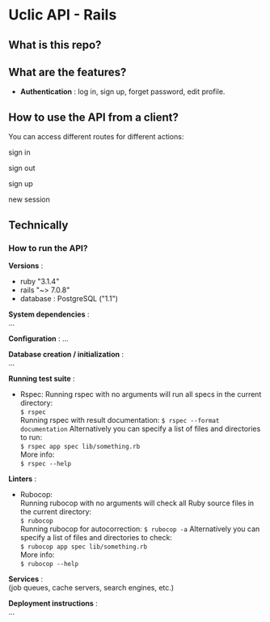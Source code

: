 # Uclic API - Rails

## What is this repo?



## What are the features?

* **Authentication** : log in, sign up, forget password, edit profile.

## How to use the API from a client?

You can access different routes for different actions:

sign in

sign out

sign up

new session



## Technically

### How to run the API?

**Versions** : 
- ruby "3.1.4"
- rails "~> 7.0.8"
- database : PostgreSQL ("1.1")

**System dependencies** :  
...  

**Configuration** :
...  

**Database creation / initialization** :  
...  

**Running test suite** :  
- Rspec:
  Running rspec with no arguments will run all specs in the current directory:  
  `$ rspec`  
  Running rspec with result documentation:
  `$ rspec --format documentation`
  Alternatively you can specify a list of files and directories to run:  
  `$ rspec app spec lib/something.rb`  
  More info:  
  `$ rspec --help`

**Linters** :  
- Rubocop:  
  Running rubocop with no arguments will check all Ruby source files in the current directory:  
  `$ rubocop`  
  Running rubocop for autocorrection:
  `$ rubocop -a`
  Alternatively you can specify a list of files and directories to check:  
  `$ rubocop app spec lib/something.rb`  
  More info:  
  `$ rubocop --help`

**Services** :  
(job queues, cache servers, search engines, etc.)  

**Deployment instructions** :  
...  
